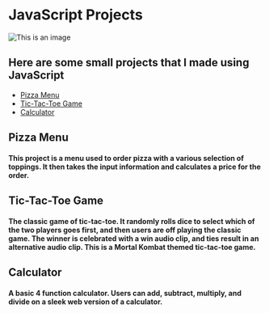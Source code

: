 # JavaScript Projects

![This is an image](https://gblobscdn.gitbook.com/spaces%2F-LdbqCujxzeJqeQqlbM2%2Favatar.png?alt=media)

## Here are some small projects that I made using JavaScript

- [Pizza Menu](https://github.com/tbon27/JavaScript-Projects/tree/main/Pizza_Project)
- [Tic-Tac-Toe Game](JavaScript-Projects/TicTacToe/TicTacToe.html)
- [Calculator](JavaScript-Projects/Calculator/calculator.html)

## Pizza Menu

#### This project is a menu used to order pizza with a various selection of toppings. It then takes the input information and calculates a price for the order.

## Tic-Tac-Toe Game

#### The classic game of tic-tac-toe. It randomly rolls dice to select which of the two players goes first, and then users are off playing the classic game. The winner is celebrated with a win audio clip, and ties result in an alternative audio clip. This is a Mortal Kombat themed tic-tac-toe game.

## Calculator

#### A basic 4 function calculator. Users can add, subtract, multiply, and divide on a sleek web version of a calculator.
